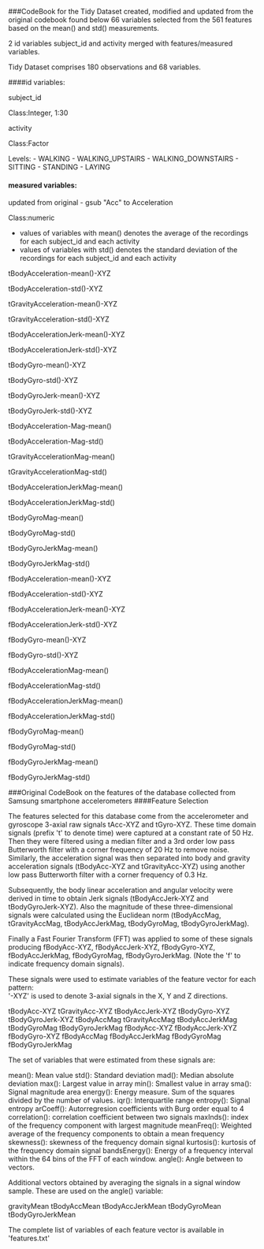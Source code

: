 ###CodeBook for the Tidy Dataset created, modified and updated from the original codebook found below
66 variables selected from the 561 features based on the mean() and std() measurements.

2 id variables subject_id and activity merged with features/measured variables.

Tidy Dataset comprises 180 observations and 68 variables.

####id variables:

subject_id

Class:Integer, 1:30

activity

Class:Factor

Levels: - WALKING
	- WALKING_UPSTAIRS
	- WALKING_DOWNSTAIRS
	- SITTING
	- STANDING
	- LAYING
	
#### measured variables:
updated from original - gsub "Acc" to Acceleration

Class:numeric
- values of variables with mean() denotes the average of the recordings for each subject_id and each activity
- values of variables with std() denotes the standard deviation of the recordings for each subject_id and each activity

tBodyAcceleration-mean()-XYZ

tBodyAcceleration-std()-XYZ

tGravityAcceleration-mean()-XYZ

tGravityAcceleration-std()-XYZ

tBodyAccelerationJerk-mean()-XYZ

tBodyAccelerationJerk-std()-XYZ

tBodyGyro-mean()-XYZ

tBodyGyro-std()-XYZ

tBodyGyroJerk-mean()-XYZ

tBodyGyroJerk-std()-XYZ

tBodyAcceleration-Mag-mean()

tBodyAcceleration-Mag-std()

tGravityAccelerationMag-mean()

tGravityAccelerationMag-std()

tBodyAccelerationJerkMag-mean()

tBodyAccelerationJerkMag-std()

tBodyGyroMag-mean()

tBodyGyroMag-std()

tBodyGyroJerkMag-mean()

tBodyGyroJerkMag-std()

fBodyAcceleration-mean()-XYZ

fBodyAcceleration-std()-XYZ

fBodyAccelerationJerk-mean()-XYZ

fBodyAccelerationJerk-std()-XYZ

fBodyGyro-mean()-XYZ

fBodyGyro-std()-XYZ

fBodyAccelerationMag-mean()

fBodyAccelerationMag-std()

fBodyAccelerationJerkMag-mean()

fBodyAccelerationJerkMag-std()

fBodyGyroMag-mean()

fBodyGyroMag-std()

fBodyGyroJerkMag-mean()

fBodyGyroJerkMag-std()

###Original CodeBook on the features of the database collected from Samsung smartphone accelerometers
####Feature Selection 

The features selected for this database come from the accelerometer and gyroscope 3-axial raw signals tAcc-XYZ and tGyro-XYZ. These time domain signals (prefix 't' to denote time) were captured at a constant rate of 50 Hz. Then they were filtered using a median filter and a 3rd order low pass Butterworth filter with a corner frequency of 20 Hz to remove noise. Similarly, the acceleration signal was then separated into body and gravity acceleration signals (tBodyAcc-XYZ and tGravityAcc-XYZ) using another low pass Butterworth filter with a corner frequency of 0.3 Hz. 

Subsequently, the body linear acceleration and angular velocity were derived in time to obtain Jerk signals (tBodyAccJerk-XYZ and tBodyGyroJerk-XYZ). Also the magnitude of these three-dimensional signals were calculated using the Euclidean norm (tBodyAccMag, tGravityAccMag, tBodyAccJerkMag, tBodyGyroMag, tBodyGyroJerkMag). 

Finally a Fast Fourier Transform (FFT) was applied to some of these signals producing fBodyAcc-XYZ, fBodyAccJerk-XYZ, fBodyGyro-XYZ, fBodyAccJerkMag, fBodyGyroMag, fBodyGyroJerkMag. (Note the 'f' to indicate frequency domain signals). 

These signals were used to estimate variables of the feature vector for each pattern:  
'-XYZ' is used to denote 3-axial signals in the X, Y and Z directions.

tBodyAcc-XYZ
tGravityAcc-XYZ
tBodyAccJerk-XYZ
tBodyGyro-XYZ
tBodyGyroJerk-XYZ
tBodyAccMag
tGravityAccMag
tBodyAccJerkMag
tBodyGyroMag
tBodyGyroJerkMag
fBodyAcc-XYZ
fBodyAccJerk-XYZ
fBodyGyro-XYZ
fBodyAccMag
fBodyAccJerkMag
fBodyGyroMag
fBodyGyroJerkMag

The set of variables that were estimated from these signals are: 

mean(): Mean value
std(): Standard deviation
mad(): Median absolute deviation 
max(): Largest value in array
min(): Smallest value in array
sma(): Signal magnitude area
energy(): Energy measure. Sum of the squares divided by the number of values. 
iqr(): Interquartile range 
entropy(): Signal entropy
arCoeff(): Autorregresion coefficients with Burg order equal to 4
correlation(): correlation coefficient between two signals
maxInds(): index of the frequency component with largest magnitude
meanFreq(): Weighted average of the frequency components to obtain a mean frequency
skewness(): skewness of the frequency domain signal 
kurtosis(): kurtosis of the frequency domain signal 
bandsEnergy(): Energy of a frequency interval within the 64 bins of the FFT of each window.
angle(): Angle between to vectors.

Additional vectors obtained by averaging the signals in a signal window sample. These are used on the angle() variable:

gravityMean
tBodyAccMean
tBodyAccJerkMean
tBodyGyroMean
tBodyGyroJerkMean

The complete list of variables of each feature vector is available in 'features.txt'

